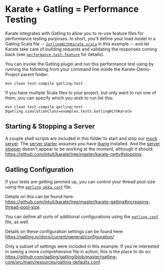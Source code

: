 # Karate + Gatling = Performance Testing

Karate integrates with Gatling to allow you to re-use feature files for performance testing purposes.  In short, you'll define your load model in a Gatling Scala file -- [`GatlingWithKarate.scala`](https://github.com/staffier/Karate-Demo-Project/tree/main/src/test/java/sample_tests/performance_tests/GatlingWithKarate.scala) in this example -- and let Karate take care of building requests and validating the responses coming back (see [`performance-test.feature`](https://github.com/staffier/Karate-Demo-Project/tree/main/src/test/java/sample_tests/performance_tests/performance-test.feature) for details). 

You can invoke the Gatling plugin and run this performance test using by running the following from your command line inside the Karate-Demo-Project parent folder:

```
mvn clean test-compile gatling:test
```

If you have multiple Scala files to your project, but only want to run one of them, you can specify which you wish to run list this:

```
mvn clean test-compile gatling:test -Dgatling.simulationClass=examples.tests.GatlingWithKarate
```

## Starting & Stopping a Server

A couple shell scripts are included in this folder to start and stop our [mock server](https://github.com/staffier/Karate-Demo-Project/tree/main/src/test/java/mock_server/server.feature).  The [server starter](https://github.com/staffier/Karate-Demo-Project/tree/main/src/test/java/sample_tests/performance_tests/server-starter.sh) assumes you have [jbang](https://www.jbang.dev/) installed.  And the [server stopper](https://github.com/staffier/Karate-Demo-Project/tree/main/src/test/java/sample_tests/performance_tests/server-stopper.sh) doesn't appear to be working at the moment, although it should: https://github.com/intuit/karate/tree/master/karate-netty#stopping. 

## Gatling Configuration

If your tests are getting jammed up, you can control your thread pool size using the [`gatling-akka.conf`](https://github.com/staffier/Karate-Demo-Project/tree/main/src/test/java/sample_tests/performance_tests/gatling-akka.conf) file. 

Details on this can be found here: https://github.com/intuit/karate/tree/master/karate-gatling#increasing-thread-pool-size. 

You can define all sorts of additional configurations using the [`gatling.conf`](https://github.com/staffier/Karate-Demo-Project/tree/main/src/test/java/sample_tests/performance_tests/gatling.conf) file, as well. 

Details on these configuration settings can be found here: https://gatling.io/docs/current/general/configuration/

Only a subset of settings were included in this example.  If you're interested in seeing a more comprehensive file in action, this is the place to do so: https://github.com/gatling/gatling/blob/master/gatling-core/src/main/resources/gatling-defaults.conf. 
